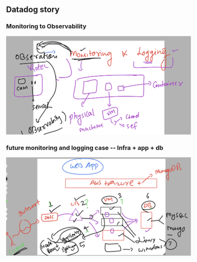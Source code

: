 ## Datadog story 

### Monitoring to Observability 

<img src="obs1.png">

### future monitoring and logging case -- Infra + app + db 

<img src="db1.png">

